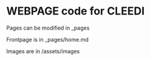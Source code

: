 # WEBPAGE code for CLEEDI

Pages can be modified in _pages

Frontpage is in _pages/home.md

Images are in /assets/images
